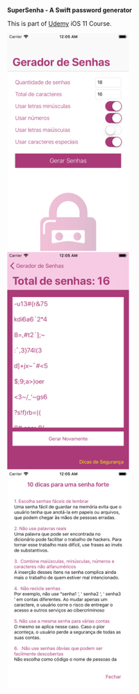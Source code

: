 **SuperSenha - A Swift password generator**

This is part of <a href="https://www.udemy.com/curso-completo-de-desenvolvimento-ios11swift4/">Udemy</a> iOS 11 Course.

<img src="/SuperSenha/screenshot/01.png" width="280"> <img src="/SuperSenha/screenshot/02.png" width="280"> <img src="/SuperSenha/screenshot/03.png" width="280">
